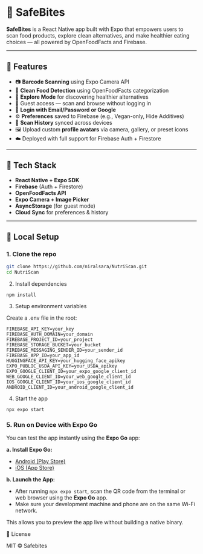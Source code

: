 # 🥗 SafeBites

**SafeBites** is a React Native app built with Expo that empowers users to scan food products, explore clean alternatives, and make healthier eating choices — all powered by OpenFoodFacts and Firebase.

---

## 🚀 Features

- 📷 **Barcode Scanning** using Expo Camera API
- 🧠 **Clean Food Detection** using OpenFoodFacts categorization
- 🌿 **Explore Mode** for discovering healthier alternatives
- 👤 Guest access — scan and browse without logging in
- 🔐 **Login with Email/Password or Google**
- ⚙️ **Preferences** saved to Firebase (e.g., Vegan-only, Hide Additives)
- 🧾 **Scan History** synced across devices
- 🖼️ Upload custom **profile avatars** via camera, gallery, or preset icons
- ☁️ Deployed with full support for Firebase Auth + Firestore

---

## 🧪 Tech Stack

- **React Native + Expo SDK**
- **Firebase** (Auth + Firestore)
- **OpenFoodFacts API**
- **Expo Camera + Image Picker**
- **AsyncStorage** (for guest mode)
- **Cloud Sync** for preferences & history


---

## 🔧 Local Setup

### 1. Clone the repo

```bash
git clone https://github.com/niralsara/NutriScan.git
cd NutriScan
```
2. Install dependencies
```
npm install
```
3. Setup environment variables

Create a .env file in the root:
```
FIREBASE_API_KEY=your_key
FIREBASE_AUTH_DOMAIN=your_domain
FIREBASE_PROJECT_ID=your_project
FIREBASE_STORAGE_BUCKET=your_bucket
FIREBASE_MESSAGING_SENDER_ID=your_sender_id
FIREBASE_APP_ID=your_app_id
HUGGINGFACE_API_KEY=your_hugging_face_apikey
EXPO_PUBLIC_USDA_API_KEY=your_USDA_apikey
EXPO_GOOGLE_CLIENT_ID=your_expo_google_client_id
WEB_GOOGLE_CLIENT_ID=your_web_google_client_id
IOS_GOOGLE_CLIENT_ID=your_ios_google_client_id
ANDROID_CLIENT_ID=your_android_google_client_id
```
4. Start the app
```
npx expo start
```

### 5. Run on Device with Expo Go

You can test the app instantly using the **Expo Go** app:

**a. Install Expo Go:**
- [Android (Play Store)](https://play.google.com/store/apps/details?id=host.exp.exponent)
- [iOS (App Store)](https://apps.apple.com/app/expo-go/id982107779)

**b. Launch the App:**
- After running `npx expo start`, scan the QR code from the terminal or web browser using the **Expo Go** app.
- Make sure your development machine and phone are on the same Wi-Fi network.

This allows you to preview the app live without building a native binary.

📜 License

MIT © Safebites

